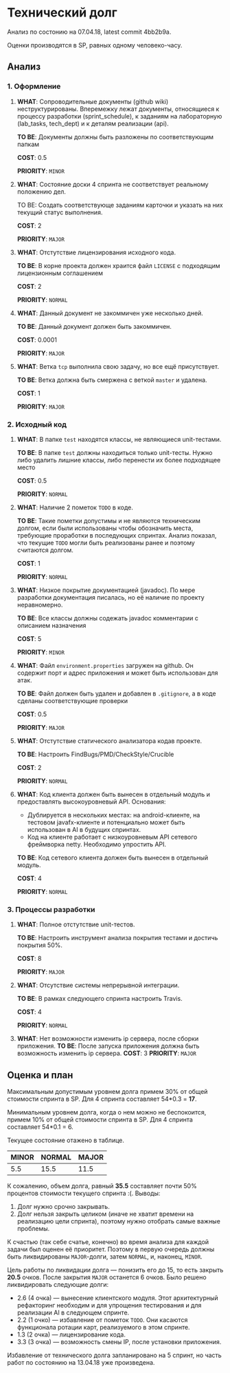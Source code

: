 # Технический долг

Анализ по состонию на 07.04.18, latest commit 4bb2b9a. 

Оценки производятся в SP, равных одному человеко-часу. 

## Анализ

### 1. Оформление

1. **WHAT**: Сопроводительные документы (github wiki) неструктурированы. Вперемежку лежат документы, относящиеся к процессу разработки (sprint_schedule), к заданиям на лабораторную (lab_tasks, tech_dept) и к деталям реализации (api).

   **TO BE**: Документы должны быть разложены по соответствующим папкам

   **COST**: 0.5

   **PRIORITY**: `MINOR`

2. **WHAT**: Состояние доски 4 спринта не соответствует реальному положению дел.

   TO BE: Создать соответствующе заданиям карточки и указать на них текущий статус выполнения.

   **COST**: 2 

   **PRIORITY**: `MAJOR`

3. **WHAT**: Отстутствие лицензирования исходного кода.

   **TO BE**: В корне проекта должен храится файл `LICENSE` с подходящим лицензионным соглашением

   **COST**: 2

   **PRIORITY**: `NORMAL`

4. **WHAT**: Данный документ не закоммичен уже несколько дней.

   **TO BE**: Данный документ должен быть закоммичен.

   **COST**: 0.0001

   **PRIORITY**: `MAJOR`

5. **WHAT**: Ветка `tcp` выполнила свою задачу, но все ещё присутствует. 

   **TO BE**: Ветка должна быть смержена с веткой `master` и удалена.

   **COST**: 1

   **PRIORITY**: `MAJOR`

### 2. Исходный код

1. **WHAT**: В папке `test` находятся классы, не являющиеся unit-тестами. 

   **TO BE**: В папке `test` должны находиться только unit-тесты. Нужно либо удалить лишние классы, либо перенести их более подходящее место

   **COST**: 0.5

   **PRIORITY**: `NORMAL`

2. **WHAT**: Наличие 2 пометок `TODO` в коде. 

   **TO BE**: Такие пометки допустимы и не являются техническим долгом, если были использованы чтобы обозначить места, требующие проработки в последующих спринтах. Анализ показал, что текущие `TODO` могли быть реализованы ранее и поэтому считаются долгом.

   **COST**: 1

   **PRIORITY**: `NORMAL`

3. **WHAT**: Низкое покрытие документацией (javadoc). По мере разработки документация писалась, но её наличие по проекту неравномерно.

   **TO BE**: Все классы должны содежать javadoc комментарии с описанием назначения

   **COST**: 5

   **PRIORITY**: `MINOR`

4. **WHAT**: Файл `environment.properties` загружен на github. Он содержит порт и адрес приложения и может быть использован для атак.

   **TO BE**: Файл должен быть удален и добавлен в `.gitignore`, а в коде сделаны соответствующие проверки

   **COST**: 0.5

   **PRIORITY**: `MAJOR`

5. **WHAT**: Отстутствие статического анализатора кодав проекте.

   **TO BE**: Настроить FindBugs/PMD/CheckStyle/Crucible

   **COST**: 2

   **PRIORITY**: `NORMAL`

6. **WHAT**: Код клиента должен быть вынесен в отдельный модуль и предоставлять высокоуровневый API. Основания:

   * Дублируется в нескольких местах: на android-клиенте, на тестовом javafx-клиенте и потенциально может быть использован в AI в будущих спринтах.
   * Код на клиенте работает с низкоуровневым API сетевого фреймворка netty. Необходимо упростить API. 

   **TO BE**: Код сетевого клиента должен быть вынесен в отдельный модуль.

   **COST**: 4

   **PRIORITY**: `NORMAL`

### 3. Процессы разработки

1. **WHAT**: Полное отстутствие unit-тестов. 

   **TO BE**: Настроить инструмент анализа покрытия тестами и достичь покрытия 50%.

   **COST**: 8

   **PRIORITY**: `MAJOR`

2. **WHAT**: Отсутствие системы непрерывной интеграции.

   **TO BE**: В рамках следующего спринта настроить Travis. 

   **COST**: 4

   **PRIORITY**: `NORMAL`

3. **WHAT**: Нет возможности изменить ip сервера, после сборки приложения.
   **TO BE**: После запуска приложения должна быть возможность изменить ip сервера.
   **COST**: 3
   **PRIORITY**: `MAJOR`

## Оценка и план

Максимальным допустимым уровнем долга примем 30% от общей стоимости спринта в SP. Для 4 спринта составляет 54*0.3 = **17**.

Минимальным уровнем долга, когда о нем можно не беспокоится, примем 10% от общей стоимости спринта в SP. Для 4 спринта составляет 54*0.1 = 6.

Текущее состояние отажено в таблице. 

| MINOR | NORMAL | MAJOR |
| ----- | ------ | ----- |
| 5.5   | 15.5   | 11.5  |

К сожалению, объем долга, равный **35.5** составляет почти 50% процентов стоимости текущего спринта :(. Выводы:

1. Долг нужно срочно закрывать.
2. Долг нельзя закрыть целиком (иначе не хватит времени на реализацию цели спринта), поэтому нужно отобрать самые важные проблемы. 

К счастью (так себе счатье, конечно) во время анализа для каждой задачи был оценен её приоритет. Поэтому в первую очередь должны быть ликвидированы `MAJOR`-долги, затем `NORMAL`, и, наконец, `MINOR`. 

Цель работы по ликвидации долга — понизить его до 15, то есть закрыть **20.5** очков. После закрытия `MAJOR` останется 6 очков. Было решено ликвидировать следующие долги: 

* 2.6 (4 очка) — вынесение клиентского модуля. Этот архитектурный рефакторинг необходим и для упрощения тестирования и для реализации AI в следующем спринте.
* 2.2 (1 очко) — избавление от пометок `TODO`. Они касаются функционала ротации карт, реализуемого в этом спринте. 
* 1.3 (2 очка) — лицензирование кода.
* 3.3 (3 очка) — возможность смены IP, после установки приложения.

Избавление от технического долга запланировано на 5 спринт, но часть работ по состоянию на 13.04.18 уже произведена. 